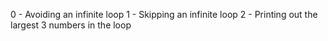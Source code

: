 0 - Avoiding an infinite loop
1 - Skipping an infinite loop
2 - Printing out the largest 3 numbers in the loop
